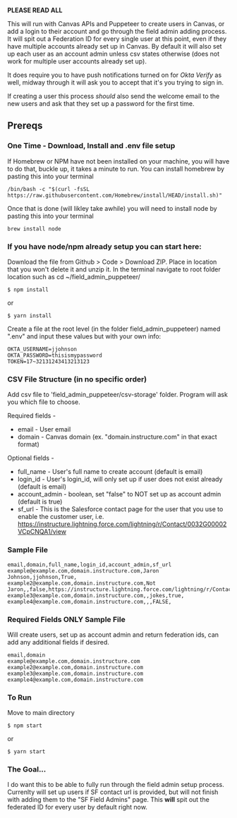 **PLEASE READ ALL**

This will run with Canvas APIs and Puppeteer to create users in Canvas, or add a login to their account and go through the field admin adding process. It will spit out a Federation ID for every single user at this point, even if they have multiple accounts already set up in Canvas. By default it will also set up each user as an account admin unless csv states otherwise (does not work for multiple user accounts already set up).

It does require you to have push notifications turned on for *Okta Verify* as well, midway through it will ask you to accept that it's you trying to sign in.

If creating a user this process _should_ also send the welcome email to the new users and ask that they set up a password for the first time.

## Prereqs
### One Time - Download, Install and .env file setup
If Homebrew or NPM have not been installed on your machine, you will have to do that, buckle up, it takes a minute to run. You can install homebrew by pasting this into your terminal
```
/bin/bash -c "$(curl -fsSL https://raw.githubusercontent.com/Homebrew/install/HEAD/install.sh)"
```
Once that is done (will likley take awhile) you will need to install node by pasting this into your terminal
```
brew install node
```
### If you have node/npm already setup you can start here: 
Download the file from Github > Code > Download ZIP. Place in location that you won't delete it and unzip it. In the terminal navigate to root folder location such as cd ~/field_admin_puppeteer/
```
$ npm install
```
or
```
$ yarn install
```
Create a file at the root level (in the folder field_admin_puppeteer) named ".env" and input these values but with your own info:
```
OKTA_USERNAME=jjohnson
OKTA_PASSWORD=thisismypassword
TOKEN=17~32131243413213123
```
### CSV File Structure (in no specific order)

Add csv file to 'field_admin_puppeteer/csv-storage' folder. Program will ask you which file to choose.

Required fields -
* email - User email
* domain - Canvas domain (ex. "domain.instructure.com" in that exact format)

Optional fields -
* full_name - User's full name to create account (default is email)
* login_id - User's login_id, will only set up if user does not exist already (default is email)
* account_admin - boolean, set "false" to NOT set up as account admin (default is true)
* sf_url - This is the Salesforce contact page for the user that you use to enable the customer user, i.e. https://instructure.lightning.force.com/lightning/r/Contact/0032G00002VCpCNQA1/view

### Sample File

```
email,domain,full_name,login_id,account_admin,sf_url
example@example.com,domain.instructure.com,Jaron Johnson,jjohnson,True,
example2@example.com,domain.instructure.com,Not Jaron,,false,https://instructure.lightning.force.com/lightning/r/Contact/003A000001dNHupIAG/view
example3@example.com,domain.instructure.com,,jokes,true,
example4@example.com,domain.instructure.com,,,FALSE,
```
### Required Fields ONLY Sample File 
Will create users, set up as account admin and return federation ids, can add any additional fields if desired.

```
email,domain
example@example.com,domain.instructure.com
example2@example.com,domain.instructure.com
example3@example.com,domain.instructure.com
example4@example.com,domain.instructure.com
```
### To Run
Move to main directory
```
$ npm start
```
or
```
$ yarn start
```

### The Goal...
I do want this to be able to fully run through the field admin setup process. Currenlty will set up users if SF contact url is provided, but will not finish with adding them to the "SF Field Admins" page.
This **will** spit out the federated ID for every user by default right now.

